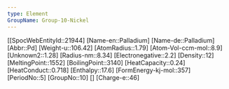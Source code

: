 ```yaml
---
type: Element
GroupName: Group-10-Nickel
---
```

[[SpocWebEntityId::21944]
[Name-en::Palladium]
[Name-de::Palladium]
[Abbr::Pd]
[Weight-u::106.42]
[AtomRadius::1.79]
[Atom-Vol-ccm-mol::8.9]
[Unknown2::1.28]
[Radius-nm::8.34]
[Electronegative::2.2]
[Density::12]
[MeltingPoint::1552]
[BoilingPoint::3140]
[HeatCapacity::0.24]
[HeatConduct::0.718]
[Enthalpy::17.6]
[FormEnergy-kj-mol::357]
[PeriodNo::5]
[GroupNo::10]
[]
[Charge-e::46]


